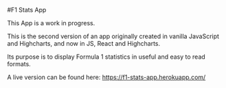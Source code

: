 #F1 Stats App

This App is a work in progress.

This is the second version of an app originally created in vanilla JavaScript and Highcharts, and now in JS, React and Highcharts.

Its purpose is to display Formula 1 statistics in useful and easy to read formats.

A live version can be found here: https://f1-stats-app.herokuapp.com/
